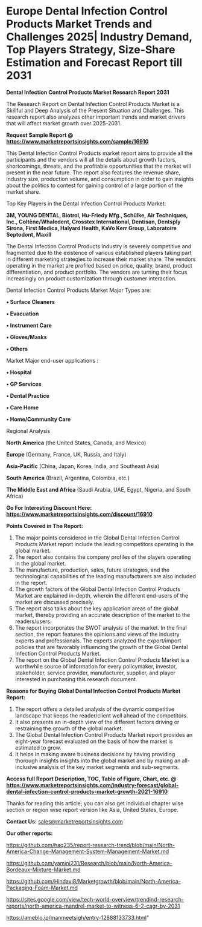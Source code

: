  # Europe Dental Infection Control Products Market Trends and Challenges 2025| Industry Demand, Top Players Strategy, Size-Share Estimation and Forecast Report till 2031

<strong>Dental Infection Control Products Market Research Report 2031</strong>

The Research Report on Dental Infection Control Products Market is a Skillful and Deep Analysis of the Present Situation and Challenges. This research report also analyzes other important trends and market drivers that will affect market growth over 2025-2031.

<strong>Request Sample Report @ <a href=https://www.marketreportsinsights.com/sample/16910>https://www.marketreportsinsights.com/sample/16910</a></strong>

This Dental Infection Control Products market report aims to provide all the participants and the vendors will all the details about growth factors, shortcomings, threats, and the profitable opportunities that the market will present in the near future. The report also features the revenue share, industry size, production volume, and consumption in order to gain insights about the politics to contest for gaining control of a large portion of the market share.

Top Key Players in the Dental Infection Control Products Market:

<strong>3M, YOUNG DENTAL, Biotrol, Hu-Friedy Mfg., Schülke, Air Techniques, Inc., Coltène/Whaledent, Crosstex International, Dentisan, Dentsply Sirona, First Medica, Halyard Health, KaVo Kerr Group, Laboratoire Septodont, Maxill</strong>

The Dental Infection Control Products Industry is severely competitive and fragmented due to the existence of various established players taking part in different marketing strategies to increase their market share. The vendors operating in the market are profiled based on price, quality, brand, product differentiation, and product portfolio. The vendors are turning their focus increasingly on product customization through customer interaction.

Dental Infection Control Products Market Major Types are:

<strong>• Surface Cleaners

• Evacuation

• Instrument Care

• Gloves/Masks

• Others</strong>

Market Major end-user applications :

<strong>• Hospital

• GP Services

• Dental Practice

• Care Home

• Home/Community Care</strong>

Regional Analysis

</u><strong><b>North America</b></strong> (the United States, Canada, and Mexico)

<strong><b>Europe </b></strong>(Germany, France, UK, Russia, and Italy)

<strong><b>Asia-Pacific</b></strong> (China, Japan, Korea, India, and Southeast Asia)

<strong><b>South America</b></strong> (Brazil, Argentina, Colombia, etc.)

<strong><b>The Middle East and Africa</b></strong> (Saudi Arabia, UAE, Egypt, Nigeria, and South Africa)

<strong>Go For Interesting Discount Here: <a href=https://www.marketreportsinsights.com/discount/16910>https://www.marketreportsinsights.com/discount/16910</a></strong>

<strong>Points Covered in The Report:</strong>
<ol>
  <li>The major points considered in the Global Dental Infection Control Products Market report include the leading competitors operating in the global market.</li>
  <li>The report also contains the company profiles of the players operating in the global market.</li>
  <li>The manufacture, production, sales, future strategies, and the technological capabilities of the leading manufacturers are also included in the report.</li>
  <li>The growth factors of the Global Dental Infection Control Products Market are explained in-depth, wherein the different end-users of the market are discussed precisely.</li>
  <li>The report also talks about the key application areas of the global market, thereby providing an accurate description of the market to the readers/users.</li>
  <li>The report incorporates the SWOT analysis of the market. In the final section, the report features the opinions and views of the industry experts and professionals. The experts analyzed the export/import policies that are favorably influencing the growth of the Global Dental Infection Control Products Market.</li>
  <li>The report on the Global Dental Infection Control Products Market is a worthwhile source of information for every policymaker, investor, stakeholder, service provider, manufacturer, supplier, and player interested in purchasing this research document.</li>
</ol>
<strong>Reasons for Buying Global Dental Infection Control Products Market Report:</strong>

<ol>
  <li>The report offers a detailed analysis of the dynamic competitive landscape that keeps the reader/client well ahead of the competitors.</li>
  <li>It also presents an in-depth view of the different factors driving or restraining the growth of the global market.</li>
  <li>The Global Dental Infection Control Products Market report provides an eight-year forecast evaluated on the basis of how the market is estimated to grow.</li>
  <li>It helps in making aware business decisions by having providing thorough insights insights into the global market and by making an all-inclusive analysis of the key market segments and sub-segments.</li>
</ol>
<strong>Access full Report Description, TOC, Table of Figure, Chart, etc. @ <a href=https://www.marketreportsinsights.com/industry-forecast/global-dental-infection-control-products-market-growth-2021-16910>https://www.marketreportsinsights.com/industry-forecast/global-dental-infection-control-products-market-growth-2021-16910</a></strong>


Thanks for reading this article; you can also get individual chapter wise section or region wise report version like Asia, United States, Europe.

<strong>Contact Us:</strong>
sales@marketreportsinsights.com

<strong>Our other reports:</strong>

<a href=https://github.com/haq235/report-research-trend/blob/main/North-America-Change-Management-System-Management-Market.md>https://github.com/haq235/report-research-trend/blob/main/North-America-Change-Management-System-Management-Market.md</a>

<a href=https://github.com/yamini231/Research/blob/main/North-America-Bordeaux-Mixture-Market.md>https://github.com/yamini231/Research/blob/main/North-America-Bordeaux-Mixture-Market.md</a>

<a href=https://github.com/Hindavi8/Marketgrowth/blob/main/North-America-Packaging-Foam-Market.md>https://github.com/Hindavi8/Marketgrowth/blob/main/North-America-Packaging-Foam-Market.md</a>

<a href=https://sites.google.com/view/tech-world-overview/trendind-research-reports/north-america-mandrel-market-to-witness-6-2-cagr-by-2031>https://sites.google.com/view/tech-world-overview/trendind-research-reports/north-america-mandrel-market-to-witness-6-2-cagr-by-2031</a>

<a href=https://ameblo.jp/manmeetsigh/entry-12888133733.html>https://ameblo.jp/manmeetsigh/entry-12888133733.html</a>"
